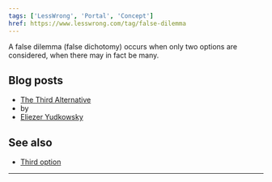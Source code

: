 ```yaml
---
tags: ['LessWrong', 'Portal', 'Concept']
href: https://www.lesswrong.com/tag/false-dilemma
---
```


A false dilemma (false dichotomy) occurs when only two options are considered, when there may in fact be many.

## Blog posts
- [The Third Alternative](http://lesswrong.com/lw/hu/the_third_alternative/)
-  by 
- [Eliezer Yudkowsky](https://www.lesswrong.com/tag/eliezer-yudkowsky)

## See also
- [Third option](https://www.lesswrong.com/tag/third-option)





---


